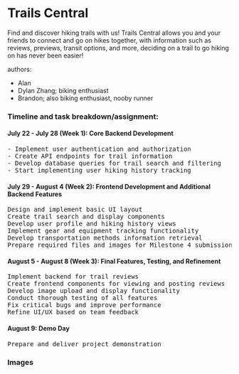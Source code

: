 # Trails Central 
<!--- Name can be anything -->
Find and discover hiking trails with us! Trails Central allows you and your friends to connect and go on hikes together, with information such as reviews, previews, transit options, and more, deciding on a trail to go hiking on has never been easier!

authors:
- Alan <!--- Description -->
- Dylan Zhang; biking enthusiast
- Brandon; also biking enthusiast, nooby runner

### Timeline and task breakdown/assignment:
<!--- Tasks need to be assigned to each person -->

#### July 22 - July 28 (Week 1): Core Backend Development
<pre>
- Implement user authentication and authorization
- Create API endpoints for trail information
- Develop database queries for trail search and filtering
- Start implementing user hiking history tracking
</pre>


#### July 29 - August 4 (Week 2): Frontend Development and Additional Backend Features

<pre>
Design and implement basic UI layout
Create trail search and display components
Develop user profile and hiking history views
Implement gear and equipment tracking functionality
Develop transportation methods information retrieval
Prepare required files and images for Milestone 4 submission
</pre>



#### August 5 - August 8 (Week 3): Final Features, Testing, and Refinement

<pre>
Implement backend for trail reviews
Create frontend components for viewing and posting reviews
Develop image upload and display functionality
Conduct thorough testing of all features
Fix critical bugs and improve performance
Refine UI/UX based on team feedback
</pre>


#### August 9: Demo Day

<pre>Prepare and deliver project demonstration</pre>

### Images
<!--- Needs to be created in the repo and added here -->
